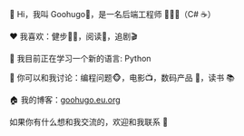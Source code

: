 <!--
**haoz0x139/haoz0x139** is a ✨ _special_ ✨ repository because its `README.md` (this file) appears on your GitHub profile.

Here are some ideas to get you started:

- 🔭 I’m currently working on ...
- 🌱 I’m currently learning ...
- 👯 I’m looking to collaborate on ...
- 🤔 I’m looking for help with ...
- 💬 Ask me about ...
- 📫 How to reach me: ...
- 😄 Pronouns: ...
- ⚡ Fun fact: ...
-->


👋 Hi，我叫 Goohugo🤣，是一名后端工程师 👨🏻‍💻（C# ☕️）

❤️ 我喜欢：健步🏃🏻，阅读📖，追剧🎬

🔭 我目前正在学习一个新的语言: Python

💬 你可以和我讨论：编程问题🐵，电影📺，数码产品 📱，读书 📚

🏠 我的博客：[goohugo.eu.org](https://goohugo.eu.org/)

如果你有什么想和我交流的，欢迎和我联系 💬
